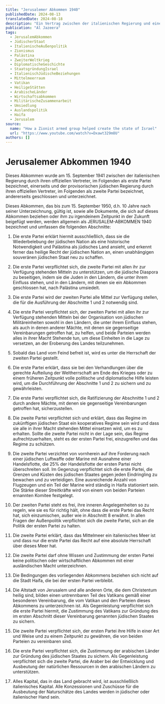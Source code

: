 ```yaml
---
title: "Jerusalemer Abkommen 1940"
publishedDate: 2024-08-13
translatedDate: 2024-08-18
description: "Ein Vertrag zwischen der italienischen Regierung und einer provisorischen jüdischen Regierung. Es sieht die Gründung eines jüdischen Staates in Palästina vor, mit italienischer Unterstützung bei der Umsiedlung von Juden und militärischer Hilfe. Im Gegenzug verspricht der jüdische Staat, sich in außenpolitischen Fragen an Italien zu orientieren und auf eine eigene Luftwaffe und Marine zu verzichten. Das Abkommen beinhaltet auch Regelungen zur Kontrolle Haifas durch Italien, zur Übergabe heiliger Stätten an den Vatikan und zur wirtschaftlichen Zusammenarbeit."
publication: "Al Jazeera"
tags:
  - JerusalemAbkommen
  - JüdischerStaat
  - ItalienischeAußenpolitik
  - Zionismus
  - Palästina
  - ZweiterWeltkrieg
  - DiplomatischeGeschichte
  - StaatsgründungIsrael
  - ItalienischJüdischeBeziehungen
  - Mittelmeerraum
  - Vatikan
  - HeiligeStätten
  - ArabischeLänder
  - Wirtschaftsabkommen
  - MilitärischeZusammenarbeit
  - Umsiedlung
  - Auslandspolitik
  - Haifa
  - Jerusalem
source:
  name: "How a Zionist armed group helped create the state of Israel"
  url: "https://www.youtube.com/watch?v=Dxawt329m8U"
authors: []
---
```


# Jerusalemer Abkommen 1940

Dieses Abkommen wurde am 15. September 1941 zwischen der italienischen Regierung durch ihren offiziellen Vertreter, im Folgenden als erste Partei bezeichnet, einerseits und der provisorischen jüdischen Regierung durch ihren offiziellen Vertreter, im Folgenden als zweite Partei bezeichnet, andererseits geschlossen und unterzeichnet.

Dieses Abkommen, das bis zum 15. September 1950, d.h. 10 Jahre nach seiner Unterzeichnung, gültig ist, sowie alle Dokumente, die sich auf dieses Abkommen beziehen oder ihm zu irgendeinem Zeitpunkt in der Zukunft beigefügt werden, werden allgemein als JERUSALEM-ABKOMMEN 1940 bezeichnet und umfassen die folgenden Abschnitte:

1. Die erste Partei erklärt hiermit ausschließlich, dass sie die Wiederbelebung der jüdischen Nation als eine historische Notwendigkeit und Palästina als jüdisches Land ansieht, und erkennt ferner das heilige Recht der jüdischen Nation an, einen unabhängigen souveränen jüdischen Staat neu zu schaffen.

2. Die erste Partei verpflichtet sich, die zweite Partei mit allen ihr zur Verfügung stehenden Mitteln zu unterstützen, um die jüdische Diaspora zu beseitigen, indem sie die Juden in den Ländern, die unter ihrem Einfluss stehen, und in den Ländern, mit denen sie ein Abkommen geschlossen hat, nach Palästina umsiedelt.

3. Die erste Partei wird der zweiten Partei alle Mittel zur Verfügung stellen, die für die Ausführung der Abschnitte 1 und 2 notwendig sind.

4. Die erste Partei verpflichtet sich, der zweiten Partei mit allen ihr zur Verfügung stehenden Mitteln bei der Organisation von jüdischen Militäreinheiten sowohl in den Ländern, die unter ihrem Einfluss stehen, als auch in denen anderer Mächte, mit denen sie gegenseitige Vereinbarungen getroffen hat, zu helfen, und beide Parteien werden alles in ihrer Macht Stehende tun, um diese Einheiten in die Lage zu versetzen, an der Eroberung des Landes teilzunehmen.

5. Sobald das Land vom Feind befreit ist, wird es unter die Herrschaft der zweiten Partei gestellt.

6. Die erste Partei erklärt, dass sie bei den Verhandlungen über die gerechte Aufteilung der Weltherrschaft am Ende des Krieges oder zu einem früheren Zeitpunkt volle politische und diplomatische Hilfe leisten wird, um die Durchführung der Abschnitte 1 und 2 zu sichern und zu gewährleisten.

7. Die erste Partei verpflichtet sich, die Ratifizierung der Abschnitte 1 und 2 durch andere Mächte, mit denen sie gegenseitige Vereinbarungen getroffen hat, sicherzustellen.

8. Die zweite Partei verpflichtet sich und erklärt, dass das Regime im zukünftigen jüdischen Staat ein kooperatives Regime sein wird und dass sie alle in ihrer Macht stehenden Mittel einsetzen wird, um es zu erhalten. Sollte die zweite Partei nicht in der Lage sein, das Regime aufrechtzuerhalten, steht es der ersten Partei frei, einzugreifen und das Regime zu schützen.

9. Die zweite Partei verzichtet von vornherein auf ihre Forderung nach einer jüdischen Luftwaffe oder Marine mit Ausnahme einer Handelsflotte, die 25% der Handelsflotte der ersten Partei nicht überschreiten soll. Im Gegenzug verpflichtet sich die erste Partei, die Grenzen und Küsten des jüdischen Staates gegen jeden Eindringling zu bewachen und zu verteidigen. Eine ausreichende Anzahl von Flugzeugen und ein Teil der Marine wird ständig in Haifa stationiert sein. Die Stärke dieser Streitkräfte wird von einem von beiden Parteien ernannten Komitee festgelegt.

10. Der zweiten Partei steht es frei, ihre inneren Angelegenheiten so zu regeln, wie sie es für richtig hält, ohne dass die erste Partei das Recht hat, sich einzumischen, außer wie in Abschnitt 8 erwähnt. In allen Fragen der Außenpolitik verpflichtet sich die zweite Partei, sich an die Politik der ersten Partei zu halten.

11. Die zweite Partei erklärt, dass das Mittelmeer ein italienisches Meer ist und dass nur die erste Partei das Recht auf eine absolute Herrschaft über dieses Meer hat.

12. Die zweite Partei darf ohne Wissen und Zustimmung der ersten Partei keine politischen oder wirtschaftlichen Abkommen mit einer ausländischen Macht unterzeichnen.

13. Die Bedingungen des vorliegenden Abkommens beziehen sich nicht auf die Stadt Haifa, die bei der ersten Partei verbleibt.

14. Die Altstadt von Jerusalem und alle anderen Orte, die dem Christentum heilig sind, bilden einen untrennbaren Teil des Vatikans gemäß einer besonderen Vereinbarung, die vom Vatikan und den Parteien dieses Abkommens zu unterzeichnen ist. Als Gegenleistung verpflichtet sich die erste Partei hiermit, die Zustimmung des Vatikans zur Gründung des im ersten Abschnitt dieser Vereinbarung genannten jüdischen Staates zu sichern.

15. Die zweite Partei verpflichtet sich, der ersten Partei ihre Hilfe in einer Art und Weise und zu einem Zeitpunkt zu gewähren, die von beiden Parteien zu vereinbaren sind.

16. Die erste Partei verpflichtet sich, die Zustimmung der arabischen Länder zur Gründung des jüdischen Staates zu sichern. Als Gegenleistung verpflichtet sich die zweite Partei, die Araber bei der Entwicklung und Ausbeutung der natürlichen Ressourcen in den arabischen Ländern zu unterstützen.

17. Alles Kapital, das in das Land gebracht wird, ist ausschließlich italienisches Kapital. Alle Konzessionen und Zuschüsse für die Ausbeutung der Naturschätze des Landes werden in jüdischer oder italienischer Hand sein.

